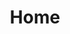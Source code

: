 ---
# Feel free to add content and custom Front Matter to this file.
# To modify the layout, see https://jekyllrb.com/docs/themes/#overriding-theme-defaults

layout: home
title: Home
content_title: Odds & ends.
content_subtitle: Mostly musings.
showpages: true
pagescollection: misc
---